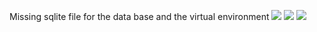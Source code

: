 Missing sqlite file for the data base and the virtual environment
![](images/1graph.png)
![](images/2graph.png)
![](images/3graph.png)
